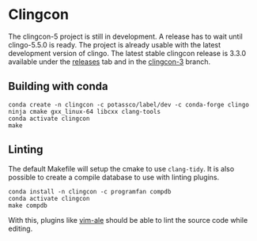 # Clingcon

The clingcon-5 project is still in development. A release has to wait until
clingo-5.5.0 is ready. The project is already usable with the latest
development version of clingo. The latest stable clingcon release is 3.3.0
available under the [releases][release] tab and in the [clingcon-3] branch.

## Building with conda

    conda create -n clingcon -c potassco/label/dev -c conda-forge clingo ninja cmake gxx_linux-64 libcxx clang-tools
    conda activate clingcon
    make

## Linting

The default Makefile will setup the cmake to use `clang-tidy`. It is also
possible to create a compile database to use with linting plugins.

    conda install -n clingcon -c programfan compdb
    conda activate clingcon
    make compdb

With this, plugins like [vim-ale] should be able to lint the source code while
editing.

[vim-ale]: https://github.com/dense-analysis/ale
[release]: https://github.com/potassco/clingcon/releases
[clingcon-3]: https://github.com/potassco/clingcon/tree/clingcon-3
